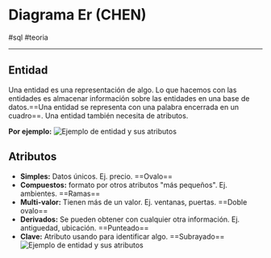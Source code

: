 # Diagrama Er (CHEN)
#sql #teoria

---

## Entidad

Una entidad es una representación de algo. Lo que hacemos con las entidades es almacenar información sobre las entidades en una base de datos.==Una entidad se representa con una palabra encerrada en un cuadro==. Una entidad también necesita de atributos.

**Por ejemplo:** 
![Ejemplo de entidad y sus atributos](img/entidad.webp)
## Atributos

- **Simples:** Datos únicos. Ej. precio. ==Ovalo==
- **Compuestos:** formato por otros atributos "más pequeños". Ej. ambientes. ==Ramas==
- **Multi-valor:** Tienen más de un valor. Ej. ventanas, puertas. ==Doble ovalo==
- **Derivados:** Se pueden obtener con cualquier otra información. Ej. antiguedad, ubicación. ==Punteado==
- **Clave:** Atributo usando para identificar algo. ==Subrayado==
![Ejemplo de entidad y sus atributos](img/entidad-2.webp)
